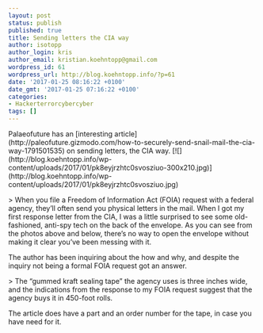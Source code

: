 ```yaml
---
layout: post
status: publish
published: true
title: Sending letters the CIA way
author: isotopp
author_login: kris
author_email: kristian.koehntopp@gmail.com
wordpress_id: 61
wordpress_url: http://blog.koehntopp.info/?p=61
date: '2017-01-25 08:16:22 +0100'
date_gmt: '2017-01-25 07:16:22 +0100'
categories:
- Hackerterrorcybercyber
tags: []
---
```

<p>Palaeofuture has an [interesting article](http://paleofuture.gizmodo.com/how-to-securely-send-snail-mail-the-cia-way-1791501535) on sending letters, the CIA way. [![](http://blog.koehntopp.info/wp-content/uploads/2017/01/pk8eyjrzhtc0svosziuo-300x210.jpg)](http://blog.koehntopp.info/wp-content/uploads/2017/01/pk8eyjrzhtc0svosziuo.jpg)</p>
<p>> When you file a Freedom of Information Act (FOIA) request with a federal agency, they’ll often send you physical letters in the mail. When I got my first response letter from the CIA, I was a little surprised to see some old-fashioned, anti-spy tech on the back of the envelope. As you can see from the photos above and below, there’s no way to open the envelope without making it clear you’ve been messing with it.</p>
<p> The author has been inquiring about the how and why, and despite the inquiry not being a formal FOIA request got an answer. </p>
<p>> The “gummed kraft sealing tape” the agency uses is three inches wide, and the indications from the response to my FOIA request suggest that the agency buys it in 450-foot rolls.</p>
<p> The article does have a part and an order number for the tape, in case you have need for it.</p>
